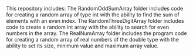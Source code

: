 This repository includes:
The RandomOddSumArray folder includes code for creating a random array of type int with the ability to find the sum of elements with an even index.
The RandomThreeDigitArray folder includes code to create a random int array with the ability to search for even numbers in the array.
The RealNumArray folder includes the program code for creating a random array of real numbers of the double type with the ability to set its size, minimum value and maximum array value.
